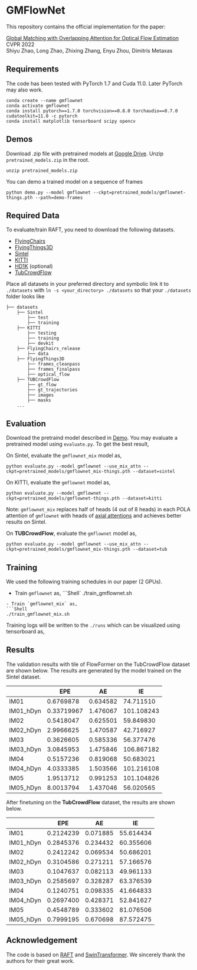 # GMFlowNet

This repository contains the official implementation for the paper:

[Global Matching with Overlapping Attention for Optical Flow Estimation](https://arxiv.org/abs/2203.11335)<br/>
CVPR 2022 <br/>
Shiyu Zhao, Long Zhao, Zhixing Zhang, Enyu Zhou, Dimitris Metaxas<br/>

## Requirements
The code has been tested with PyTorch 1.7 and Cuda 11.0. Later PyTorch may also work.
```Shell
conda create --name gmflownet
conda activate gmflownet
conda install pytorch==1.7.0 torchvision==0.8.0 torchaudio==0.7.0 cudatoolkit=11.0 -c pytorch
conda install matplotlib tensorboard scipy opencv
```

## Demos
Download .zip file with pretrained models at [Google Drive](https://drive.google.com/file/d/1rVfu0j9O1M2hNsew-dVRlx9jL7c6ICru/view?usp=sharing). Unzip `pretrained_models.zip` in the root.
```Shell
unzip pretrained_models.zip
```

You can demo a trained model on a sequence of frames
```Shell
python demo.py --model gmflownet --ckpt=pretrained_models/gmflownet-things.pth --path=demo-frames
```

## Required Data
To evaluate/train RAFT, you need to download the following datasets. 
* [FlyingChairs](https://lmb.informatik.uni-freiburg.de/resources/datasets/FlyingChairs.en.html#flyingchairs)
* [FlyingThings3D](https://lmb.informatik.uni-freiburg.de/resources/datasets/SceneFlowDatasets.en.html)
* [Sintel](http://sintel.is.tue.mpg.de/)
* [KITTI](http://www.cvlibs.net/datasets/kitti/eval_scene_flow.php?benchmark=flow)
* [HD1K](http://hci-benchmark.iwr.uni-heidelberg.de/) (optional)
* [TubCrowdFlow](https://github.com/tsenst/CrowdFlow)

Place all datasets in your preferred directory and symbolic link it to `./datasets` with `ln -s <your_directory> ./datasets` so that your `./datasets` folder looks like
```Shell
├── datasets
    ├── Sintel
        ├── test
        ├── training
    ├── KITTI
        ├── testing
        ├── training
        ├── devkit
    ├── FlyingChairs_release
        ├── data
    ├── FlyingThings3D
        ├── frames_cleanpass
        ├── frames_finalpass
        ├── optical_flow
    ├── TUBCrowdFlow
        ├── gt_flow
        ├── gt_trajectories
        ├── images
        ├── masks
    ...
```

## Evaluation
Download the pretraind model described in [Demo](https://github.com/xiaofeng94/GMFlowNet/blob/master/README.md#demos). 
You may evaluate a pretrained model using `evaluate.py`. To get the best result,

On Sintel, evaluate the `gmflownet_mix` model as,
```Shell
python evaluate.py --model gmflownet --use_mix_attn --ckpt=pretrained_models/gmflownet_mix-things.pth --dataset=sintel
```
On KITTI, evaluate the `gmflownet` model as,
```Shell
python evaluate.py --model gmflownet --ckpt=pretrained_models/gmflownet-things.pth --dataset=kitti
```
Note: `gmflownet_mix` replaces half of heads (4 out of 8 heads) in each POLA attention of `gmflownet` with heads of [axial attentions](https://arxiv.org/abs/2003.07853) and achieves better results on Sintel.

On **TUBCrowdFlow**, evaluate the `gmflownet` model as,
```Shell
python evaluate.py --model gmflownet --use_mix_attn --ckpt=pretrained_models/gmflownet_mix-things.pth --dataset=tub
```

## Training
We used the following training schedules in our paper (2 GPUs). 

- Train `gmflownet` as,
```Shell`
./train_gmflownet.sh
```
- Train `gmflownet_mix` as,
```Shell
./train_gmflownet_mix.sh
```

Training logs will be written to the `./runs` which can be visualized using tensorboard as,

## Results
The validation results with tile of FlowFormer on the TubCrowdFlow dataset are shown below. The results are generated by the model trained on the Sintel dataset.

|           | EPE       | AE       | IE         |
|-----------|-----------|----------|------------|
| IM01      | 0.6769878  | 0.634582 | 74.711510  |
| IM01_hDyn | 0.33719967 | 1.476067 | 101.108243 |
| IM02      | 0.5418047  | 0.625501 | 59.849830  |
| IM02_hDyn | 2.9966625 | 1.470587 | 42.716927  |   
| IM03      | 0.3626605  | 0.585336 | 56.377476  |
| IM03_hDyn | 3.0845953 | 1.475846 | 106.867182 |
| IM04      | 0.5157236  | 0.819068 | 50.683021  |
| IM04_hDyn | 4.0333385 | 1.503566 | 101.216108 |
| IM05      | 1.9513712 | 0.991253 | 101.104826 |
| IM05_hDyn | 8.0013794 | 1.437046 | 56.020565  |

After finetuning on the **TubCrowdFlow** dataset, the results are shown below.

|           | EPE      | AE       | IE        |
|-----------|----------|----------|-----------|
| IM01      | 0.2124239 | 0.071885 | 55.614434 |
| IM01_hDyn | 0.2845376 | 0.234432 | 60.355606 |
| IM02      | 0.2412242 | 0.069534 | 50.686201 |
| IM02_hDyn | 0.3104586 | 0.271211 | 57.166576 |   
| IM03      | 0.1047637 | 0.082113 | 49.961133 |
| IM03_hDyn | 0.2585697 | 0.328287 | 63.376539 |
| IM04      | 0.1240751 | 0.098335 | 41.664833 |
| IM04_hDyn | 0.2697400 | 0.428371 | 52.841627 |
| IM05      | 0.4548789 | 0.333602 | 81.076506 |
| IM05_hDyn | 0.7999195 | 0.670698 | 87.572475 |



## Acknowledgement
The code is based on [RAFT](https://github.com/princeton-vl/RAFT) and [SwinTransformer](https://github.com/SwinTransformer/Swin-Transformer-Object-Detection).
We sincerely thank the authors for their great work.
